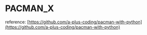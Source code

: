 # PACMAN_X

reference: [https://github.com/a-plus-coding/pacman-with-python](https://github.com/a-plus-coding/pacman-with-python)
